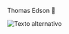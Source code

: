 Thomas Edson
🤘

![Texto alternativo]([https://www.google.com/imgres?q=walter%20white%20gif&imgurl=https%3A%2F%2Fmedia.tenor.com%2FYFH8r7l0IX0AAAAM%2Fwalter-white-falling.gif&imgrefurl=https%3A%2F%2Ftenor.com%2Fsearch%2Fwalter-white-gifs&docid=w6mqls7nVz3x5M&tbnid=pFX8w7RwBpbrcM&vet=12ahUKEwiAge3zq9OLAxX-LbkGHYc1D6wQM3oECBcQAA..i&w=220&h=162&hcb=2&ved=2ahUKEwiAge3zq9OLAxX-LbkGHYc1D6wQM3oECBcQAA](https://www.google.com/url?sa=i&url=https%3A%2F%2Fgifer.com%2Fpt%2FYT9r&psig=AOvVaw19SC-LzPhgIEpJJsZLBU6G&ust=1740178416958000&source=images&cd=vfe&opi=89978449&ved=0CBMQjRxqFwoTCKD-nMus04sDFQAAAAAdAAAAABAS))
